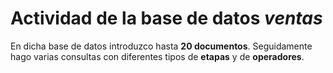 # Actividad de la base de datos *ventas*
En dicha base de datos introduzco hasta **20 documentos**. Seguidamente hago varias consultas con diferentes tipos de **etapas** y de **operadores**.